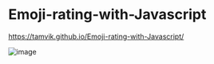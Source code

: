 # Emoji-rating-with-Javascript

https://tamvik.github.io/Emoji-rating-with-Javascript/

![image](https://user-images.githubusercontent.com/91209683/230636178-965b2c64-b207-4e4c-a647-f787d4bf73c2.png)

